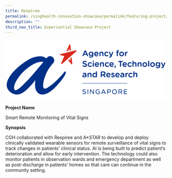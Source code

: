```yaml
---
title: Respiree
permalink: /singhealth-innovation-showcase/permalink/featuring-project/respiree/
description: ""
third_nav_title: Experiential Showcase Project
---
```

![astar Singapore](/images/astar%20singapore.png) 


**Project Name**

 Smart Remote Monitoring of Vital Signs

**Synopsis**

CGH collaborated with Respiree and A\*STAR to develop and deploy clinically validated wearable sensors for remote surveillance of vital signs to track changes in patients’ clinical status. AI is being built to predict patient’s deterioration and allow for early intervention. The technology could also monitor patients in observation wards and emergency department as well as post-discharge in patients’ homes so that care can continue in the community setting.